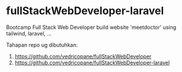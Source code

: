 # fullStackWebDeveloper-laravel
Bootcamp Full Stack Web Developer build website 'meetdoctor' using tailwind, laravel, ...

Tahapan repo ug dibutuhkan: 
1. https://github.com/vedricopane/fullStackWebDeveloper
2. https://github.com/vedricopane/fullStackWebDeveloper-laravel
